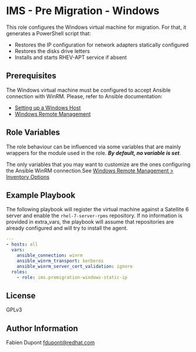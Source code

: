 IMS - Pre Migration - Windows
=============================

This role configures the Windows virtual machine for migration.
For that, it generates a PowerShell script that:

- Restores the IP configuration for network adapters statically configured
- Restores the disks drive letters
- Installs and starts RHEV-APT service if absent

Prerequisites
-------------

The Windows virtual machine must be configured to accept Ansible connection
with WinRM. Please, refer to Ansible documentation:

- [Setting up a Windows Host](https://docs.ansible.com/ansible/latest/user_guide/windows_setup.html)
- [Windows Remote Management](https://docs.ansible.com/ansible/latest/user_guide/windows_winrm.html)

Role Variables
--------------

The role behaviour can be influenced via some variables that are mainly
wrappers for the module used in the role. ***By default, no variable is set***.

The only variables that you may want to customize are the ones configuring
the Ansible WinRM connection.See
[Windows Remote Management > Inventory Options](https://docs.ansible.com/ansible/latest/user_guide/windows_winrm.html#inventory-options)

Example Playbook
----------------

The following playbook will register the virtual machine against a Satellite 6
server and enable the `rhel-7-server-rpms` repository. If no information is
provided in extra_vars, the playbook will assume that repositories are already
configured and will try to install the agent.

```yaml
---
- hosts: all
  vars:
    ansible_connection: winrm
    ansible_winrm_transport: kerberos
    ansible_winrm_server_cert_validation: ignore
  roles:
    - role: ims.premigration-windows-static-ip
```

License
-------

GPLv3

Author Information
------------------

Fabien Dupont <fdupont@redhat.com>